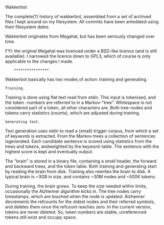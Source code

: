 Wakkerbot

The complete(?) history of wakkerbot, assembled from
a set of archived files I kept around on my filesystem.
All commits have been antedated using their filesystem dates.

Wakkerbot originates from Megahal, but has been seriously changed over time.

FYI: the original Megahal was licenced under a BSD-like licence (and is still available).
I narrowed the licence down to GPL3, which of course is only applicable to the changes I made.

		****************

Wakkerbot basically has two modes of action: training and generating.

	Training.
Training is done using flat text read from stdin. This input is tokenised, and the token -numbers are referred to in a Markov-"tree".
Whitespace is not considered part of a token, all other characters are.
Both tree-nodes and tokens carry statistics (counts), which are adjusted during training.

	Generating text.
Text generation uses stdin to read a (small) trigger corpus, from which a set of keywords is extracted.
From the Markov-trees a collection of sentences isgenerated. Each candidate sentence is scored using statistics from the trees and tokens, andweighted by the keyword-table.
The sentence with the highest score is kept and eventually output.

The "brain" is stored in a binary file, containing a small header, the forward and backward trees, and the token table. Both training and generating start by reading the brain from disk.
Training also rewrites the brain to disk.
A typical brain is ~3GB in size, and contains ~30M nodes and ~500K tokens.

During training, the brain grows. To keep the size needed within limits, occasionally the Alzheimer algorithm kicks in. The tree nodes carry timestamps, which are touched when the node is updated. Alzheimer decrements the refcounts for the oldest nodes and their referred symbols, and deletes them once the refcount reaches zero.
In the current version, tokens are never deleted. So, token numbers are stable, unreferenced tokens still exist and occupy space.

